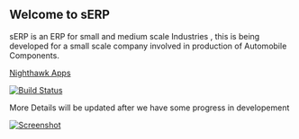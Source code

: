 ## Welcome to sERP

sERP is an ERP for small and medium scale Industries , this is being developed for a small scale company involved in production of Automobile Components.

[Nighthawk Apps](http://nighthawkapps.com)

[![Build Status](https://travis-ci.org/nighthawk-apps/sERP.png?branch=master)](https://travis-ci.org/nighthawk-apps/sERP)

More Details will be updated after we have some progress in developement


[![Screenshot](http://i.imgur.com/i63O1qc.png)](http://nighthawkapps.com/)

